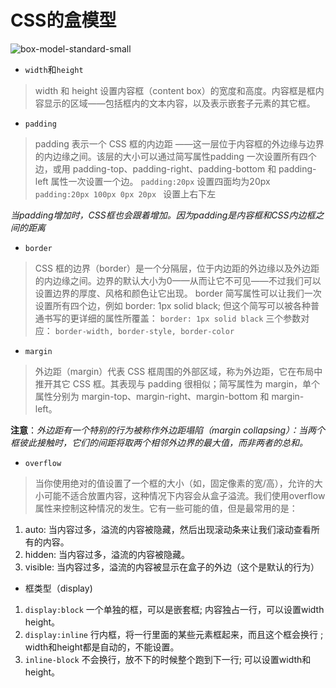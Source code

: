 # CSS的盒模型

![box-model-standard-small](https://user-images.githubusercontent.com/34019939/50679860-2ec31900-1040-11e9-87be-bda81d1ceb55.png)

- `width`和`height`
> width 和 height 设置内容框（content box）的宽度和高度。内容框是框内容显示的区域——包括框内的文本内容，以及表示嵌套子元素的其它框。

- `padding`
> padding 表示一个 CSS 框的内边距 ——这一层位于内容框的外边缘与边界的内边缘之间。该层的大小可以通过简写属性padding 一次设置所有四个边，或用 padding-top、padding-right、padding-bottom 和 padding-left 属性一次设置一个边。
`padding:20px`  设置四面均为20px
`padding:20px 100px 0px 20px `  设置上右下左

_当padding增加时，CSS框也会跟着增加。因为padding是内容框和CSS内边框之间的距离_

-  `border`
> CSS 框的边界（border）是一个分隔层，位于内边距的外边缘以及外边距的内边缘之间。边界的默认大小为0——从而让它不可见——不过我们可以设置边界的厚度、风格和颜色让它出现。 border 简写属性可以让我们一次设置所有四个边，例如  border: 1px solid black; 但这个简写可以被各种普通书写的更详细的属性所覆盖：
`border: 1px solid black`  三个参数对应： `border-width, border-style, border-color`

- `margin`
> 外边距（margin）代表 CSS 框周围的外部区域，称为外边距，它在布局中推开其它 CSS 框。其表现与 padding 很相似；简写属性为 margin，单个属性分别为 margin-top、margin-right、margin-bottom 和 margin-left。

**注意**：_外边距有一个特别的行为被称作外边距塌陷（margin collapsing）：当两个框彼此接触时，它们的间距将取两个相邻外边界的最大值，而非两者的总和。_

- `overflow`
> 当你使用绝对的值设置了一个框的大小（如，固定像素的宽/高），允许的大小可能不适合放置内容，这种情况下内容会从盒子溢流。我们使用overflow属性来控制这种情况的发生。它有一些可能的值，但是最常用的是：
1. auto: 当内容过多，溢流的内容被隐藏，然后出现滚动条来让我们滚动查看所有的内容。
2. hidden: 当内容过多，溢流的内容被隐藏。
3. visible: 当内容过多，溢流的内容被显示在盒子的外边（这个是默认的行为）

- 框类型（display)
 1. `display:block`  一个单独的框，可以是嵌套框; 内容独占一行，可以设置width height。
 2. `display:inline`  行内框，将一行里面的某些元素框起来，而且这个框会换行 ; width和height都是自动的，不能设置。
 3. `inline-block` 不会换行，放不下的时候整个跑到下一行; 可以设置width和height。
